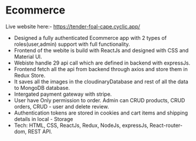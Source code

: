 # Ecommerce 
Live website here:- https://tender-foal-cape.cyclic.app/

 - Designed a fully authenticated Ecommerce app with 2 types of
   roles(user,admin) support with full functionality.
 - Frontend of the webite is build with ReactJs and designed with CSS
   and Material UI.
- Webiste handle 29 api call which are defined in backend with expressJs.
- Frontend fetch all the api from backend through axios and store them in Redux Store.
- It saves all the images in the cloudinaryDatabase and rest of all the data to MongoDB database.
- Intergated payment gateway with stripe.
- User have Only permission to order. Admin can CRUD products, CRUD orders, CRUD  - user and delete review.
- Authentication tokens are stored in cookies and cart items and shipping details in local - Storage
- Tech: HTML, CSS, ReactJs, Redux, NodeJs, expressJs, React-router-dom, REST API.

